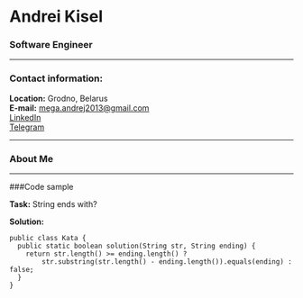 # Andrei Kisel
### Software Engineer

---

### Contact information:

**Location:** Grodno, Belarus<br>
**E-mail:** mega.andrej2013@gmail.com<br>
[LinkedIn](https://www.linkedin.com/in/immraytal/) <br>
[Telegram](https://t.me/immraytal)

---

### About Me


---

###Code sample

**Task:** String ends with?

**Solution:**
```
public class Kata {
  public static boolean solution(String str, String ending) {
    return str.length() >= ending.length() ? 
        str.substring(str.length() - ending.length()).equals(ending) : false;
  }
}
```